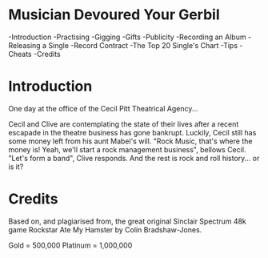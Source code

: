 Musician Devoured Your Gerbil
=============================

-Introduction
-Practising
-Gigging
-Gifts
-Publicity
-Recording an Album
-Releasing a Single
-Record Contract
-The Top 20 Single's Chart
-Tips
-Cheats
-Credits

Introduction
============

One day at the office of the Cecil Pitt Theatrical Agency...

Cecil and Clive are contemplating the state of their lives after a recent escapade in the theatre business has gone bankrupt. Luckily, Cecil still has some money left from his aunt Mabel's will.
"Rock Music, that's where the money is! Yeah, we'll start a rock management business", bellows Cecil.
"Let's form a band", Clive responds.
And the rest is rock and roll history... or is it?

Credits
=======
Based on, and plagiarised from, the great original Sinclair Spectrum 48k game Rockstar Ate My Hamster by Colin Bradshaw-Jones.


Gold      = 500,000
Platinum  = 1,000,000
